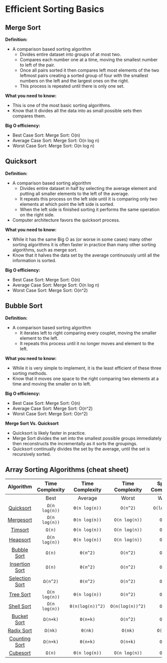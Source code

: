 # Efficient Sorting Basics

## **Merge Sort**

**Definition:**

* A comparison based sorting algorithm
  * Divides entire dataset into groups of at most two.
  * Compares each number one at a time, moving the smallest number to left of the pair.
  * Once all pairs sorted it then compares left most elements of the two leftmost pairs creating a sorted group of four with the smallest numbers on the left and the largest ones on the right.
  * This process is repeated until there is only one set.

**What you need to know:**

* This is one of the most basic sorting algorithms.
* Know that it divides all the data into as small possible sets then compares them.

**Big O efficiency:**

* Best Case Sort: Merge Sort: O\(n\)
* Average Case Sort: Merge Sort: O\(n log n\)
* Worst Case Sort: Merge Sort: O\(n log n\)

## **Quicksort**

**Definition:**

* A comparison based sorting algorithm
  * Divides entire dataset in half by selecting the average element and putting all smaller elements to the left of the average.
  * It repeats this process on the left side until it is comparing only two elements at which point the left side is sorted.
  * When the left side is finished sorting it performs the same operation on the right side.
* Computer architecture favors the quicksort process.

**What you need to know:**

* While it has the same Big O as \(or worse in some cases\) many other sorting algorithms it is often faster in practice than many other sorting algorithms, such as merge sort.
* Know that it halves the data set by the average continuously until all the information is sorted.

**Big O efficiency:**

* Best Case Sort: Merge Sort: O\(n\)
* Average Case Sort: Merge Sort: O\(n log n\)
* Worst Case Sort: Merge Sort: O\(n^2\)

## **Bubble Sort**

**Definition:**

* A comparison based sorting algorithm
  * It iterates left to right comparing every couplet, moving the smaller element to the left.
  * It repeats this process until it no longer moves and element to the left.

**What you need to know:**

* While it is very simple to implement, it is the least efficient of these three sorting methods.
* Know that it moves one space to the right comparing two elements at a time and moving the smaller on to left.

**Big O efficiency:**

* Best Case Sort: Merge Sort: O\(n\)
* Average Case Sort: Merge Sort: O\(n^2\)
* Worst Case Sort: Merge Sort: O\(n^2\)

**Merge Sort Vs. Quicksort**

* Quicksort is likely faster in practice.
* Merge Sort divides the set into the smallest possible groups immediately then reconstructs the incrementally as it sorts the groupings.
* Quicksort continually divides the set by the average, until the set is recursively sorted.



## Array Sorting Algorithms \(cheat sheet\)

| Algorithm | Time Complexity | Time Complexity | Time Complexity | Space Complexity |  |
| :---: | :---: | :---: | :---: | :---: | :--- |
|  | Best | Average | Worst | Worst |  |
| [Quicksort](http://en.wikipedia.org/wiki/Quicksort) | `Ω(n log(n))` | `Θ(n log(n))` | `O(n^2)` | `O(log(n))` |  |
| [Mergesort](http://en.wikipedia.org/wiki/Merge_sort) | `Ω(n log(n))` | `Θ(n log(n))` | `O(n log(n))` | `O(n)` |  |
| [Timsort](http://en.wikipedia.org/wiki/Timsort) | `Ω(n)` | `Θ(n log(n))` | `O(n log(n))` | `O(n)` |  |
| [Heapsort](http://en.wikipedia.org/wiki/Heapsort) | `Ω(n log(n))` | `Θ(n log(n))` | `O(n log(n))` | `O(1)` |  |
| [Bubble Sort](http://en.wikipedia.org/wiki/Bubble_sort) | `Ω(n)` | `Θ(n^2)` | `O(n^2)` | `O(1)` |  |
| [Insertion Sort](http://en.wikipedia.org/wiki/Insertion_sort) | `Ω(n)` | `Θ(n^2)` | `O(n^2)` | `O(1)` |  |
| [Selection Sort](http://en.wikipedia.org/wiki/Selection_sort) | `Ω(n^2)` | `Θ(n^2)` | `O(n^2)` | `O(1)` |  |
| [Tree Sort](https://en.wikipedia.org/wiki/Tree_sort) | `Ω(n log(n))` | `Θ(n log(n))` | `O(n^2)` | `O(n)` |  |
| [Shell Sort](http://en.wikipedia.org/wiki/Shellsort) | `Ω(n log(n))` | `Θ(n(log(n))^2)` | `O(n(log(n))^2)` | `O(1)` |  |
| [Bucket Sort](http://en.wikipedia.org/wiki/Bucket_sort) | `Ω(n+k)` | `Θ(n+k)` | `O(n^2)` | `O(n)` |  |
| [Radix Sort](http://en.wikipedia.org/wiki/Radix_sort) | `Ω(nk)` | `Θ(nk)` | `O(nk)` | `O(n+k)` |  |
| [Counting Sort](https://en.wikipedia.org/wiki/Counting_sort) | `Ω(n+k)` | `Θ(n+k)` | `O(n+k)` | `O(k)` |  |
| [Cubesort](https://en.wikipedia.org/wiki/Cubesort) | `Ω(n)` | `Θ(n log(n))` | `O(n log(n))` | `O(n)` |  |

